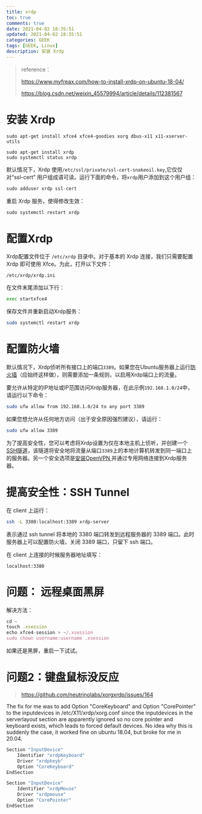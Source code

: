 ```yaml
---
title: xrdp
toc: true
comments: true
date: 2021-04-02 18:35:51
updated: 2021-04-02 18:35:51
categories: GEEK
tags: [GEEK, Linux]
description: 安装 Xrdp
---
```


> reference：
>
> https://www.myfreax.com/how-to-install-xrdp-on-ubuntu-18-04/
>
> https://blog.csdn.net/weixin_45579994/article/details/112381567

# 安装 Xrdp

~~~
sudo apt-get install xfce4 xfce4-goodies xorg dbus-x11 x11-xserver-utils
~~~

~~~
sudo apt-get install xrdp
sudo systemctl status xrdp
~~~

默认情况下，Xrdp 使用`/etc/ssl/private/ssl-cert-snakeoil.key`,它仅仅对“ssl-cert” 用户组成语可读。运行下面的命令，将`xrdp`用户添加到这个用户组：

```javascript
sudo adduser xrdp ssl-cert
```

重启 Xrdp 服务，使得修改生效：

```javascript
sudo systemctl restart xrdp
```

# 配置Xrdp

Xrdp配置文件位于 `/etc/xrdp` 目录中。对于基本的 Xrdp 连接，我们只需要配置 Xrdp 即可使用 Xfce。为此，打开以下文件：

`/etc/xrdp/xrdp.ini`

在文件末尾添加以下行：

```bash
exec startxfce4
```

保存文件并重新启动Xrdp服务：

```bash
sudo systemctl restart xrdp
```

# 配置防火墙

默认情况下，Xrdp侦听所有接口上的端口`3389`。如果您在Ubuntu服务器上运行[防火墙](https://www.myfreax.com/how-to-setup-a-firewall-with-ufw-on-ubuntu-18-04/)（应始终这样做），则需要添加一条规则，以启用Xrdp端口上的流量。

要允许从特定的IP地址或IP范围访问Xrdp服务器，在此示例`192.168.1.0/24`中，请运行以下命令：

```bash
sudo ufw allow from 192.168.1.0/24 to any port 3389
```

如果您想允许从任何地方访问（出于安全原因强烈建议），请运行：

```bash
sudo ufw allow 3389
```

为了提高安全性，您可以考虑将Xrdp设置为仅在本地主机上侦听，并创建一个[ SSH隧道](https://www.myfreax.com/how-to-setup-ssh-tunneling/)，该隧道将安全地将流量从端口`3389`上的本地计算机转发到同一端口上的服务器。另一个安全选项是[安装OpenVPN ](https://www.myfreax.com/how-to-set-up-an-openvpn-server-on-ubuntu-18-04/)并通过专用网络连接到Xrdp服务器。

# 提高安全性：SSH Tunnel

在 client 上运行：

~~~bash
ssh -L 3380:localhost:3389 xrdp-server
~~~

表示通过 ssh tunnel 将本地的 3380 端口转发到远程服务器的 3389 端口。此时服务器上可以配置防火墙，关闭 3389 端口，只留下 ssh 端口。

在 client 上连接的时候服务器地址填写：

~~~
localhost:3380
~~~

# 问题： 远程桌面黑屏
解决方法：

```javascript
cd ~
touch .xsession
echo xfce4-session > ~/.xsession
sudo chown username:username .xsession
```

如果还是黑屏，重启一下试试。

# 问题2：键盘鼠标没反应

> https://github.com/neutrinolabs/xorgxrdp/issues/164

The fix for me was to add Option "CoreKeyboard" and Option "CorePointer" to the inputdevices in /etc/X11/xrdp/xorg.conf since the inputdevices in the serverlayout section are apparently ignored so no core pointer and keyboard exists, which leads to forced default devices. No idea why this is suddenly the case, it worked fine on ubuntu 18.04, but broke for me in 20.04.

```bash
Section "InputDevice"
    Identifier "xrdpKeyboard"
    Driver "xrdpkeyb"
    Option "CoreKeyboard"
EndSection

Section "InputDevice"
    Identifier "xrdpMouse"
    Driver "xrdpmouse"
    Option "CorePointer"
EndSection
```

